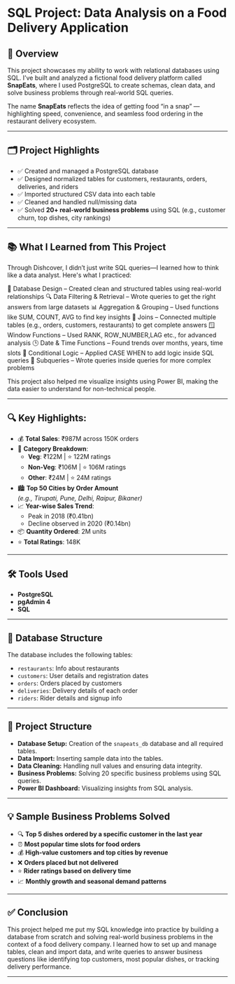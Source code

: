 # SQL Project: Data Analysis on a Food Delivery Application

## 📌 Overview

This project showcases my ability to work with relational databases using SQL. I’ve built and analyzed a fictional food delivery platform called **SnapEats**, where I used PostgreSQL to create schemas, clean data, and solve business problems through real-world SQL queries.

The name **SnapEats** reflects the idea of getting food “in a snap” — highlighting speed, convenience, and seamless food ordering in the restaurant delivery ecosystem.

---
## 🗂️ Project Highlights

* ✅ Created and managed a PostgreSQL database 
* ✅ Designed normalized tables for customers, restaurants, orders, deliveries, and riders
* ✅ Imported structured CSV data into each table
* ✅ Cleaned and handled null/missing data
* ✅ Solved **20+ real-world business problems** using SQL (e.g., customer churn, top dishes, city rankings)

---
## 📚 What I Learned from This Project
Through Dishcover, I didn’t just write SQL queries—I learned how to think like a data analyst. Here's what I practiced:

📌 Database Design – Created clean and structured tables using real-world relationships
🔍 Data Filtering & Retrieval – Wrote queries to get the right answers from large datasets
📊 Aggregation & Grouping – Used functions like SUM, COUNT, AVG to find key insights
🔗 Joins – Connected multiple tables (e.g., orders, customers, restaurants) to get complete answers
🪟 Window Functions – Used RANK, ROW_NUMBER,LAG etc., for advanced analysis
🕒 Date & Time Functions – Found trends over months, years, time slots
🔁 Conditional Logic – Applied CASE WHEN to add logic inside SQL queries
🧠 Subqueries – Wrote queries inside queries for more complex problems

This project also helped me visualize insights using Power BI, making the data easier to understand for non-technical people.

---
## 🔍 Key Highlights:

- 💰 **Total Sales**: ₹987M across 150K orders  
- 🍛 **Category Breakdown**:
  - **Veg**: ₹122M | ⭐ 122M ratings  
  - **Non-Veg**: ₹106M | ⭐ 106M ratings  
  - **Other**: ₹24M | ⭐ 24M ratings  
- 🏙️ **Top 50 Cities by Order Amount**  
  *(e.g., Tirupati, Pune, Delhi, Raipur, Bikaner)*
- 📈 **Year-wise Sales Trend**:
  - Peak in 2018 (₹0.41bn)
  - Decline observed in 2020 (₹0.14bn)
- 📦 **Quantity Ordered**: 2M units  
- ⭐ **Total Ratings**: 148K  

---
## 🛠️ Tools Used

* **PostgreSQL**
* **pgAdmin 4**
* **SQL**

---
## 🧱 Database Structure

The database includes the following tables:

* `restaurants`: Info about restaurants
* `customers`: User details and registration dates
* `orders`: Orders placed by customers
* `deliveries`: Delivery details of each order
* `riders`: Rider details and signup info

---
## 📁 Project Structure

* **Database Setup:** Creation of the `snapeats_db` database and all required tables.
* **Data Import:** Inserting sample data into the tables.
* **Data Cleaning:** Handling null values and ensuring data integrity.
* **Business Problems:** Solving 20 specific business problems using SQL queries.
* **Power BI Dashboard:** Visualizing insights from SQL analysis.

---
## 💡 Sample Business Problems Solved

* 🔍 **Top 5 dishes ordered by a specific customer in the last year**
* ⏰ **Most popular time slots for food orders**
* 💰 **High-value customers and top cities by revenue**
* ❌ **Orders placed but not delivered**
* ⭐ **Rider ratings based on delivery time**
* 📈 **Monthly growth and seasonal demand patterns**

---
## ✅ Conclusion

This project helped me put my SQL knowledge into practice by building a database from scratch and solving real-world business problems in the context of a food delivery company. I learned how to set up and manage tables, clean and import data, and write queries to answer business questions like identifying top customers, most popular dishes, or tracking delivery performance.

---

